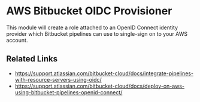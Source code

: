 # AWS Bitbucket OIDC Provisioner

This module will create a role attached to an OpenID Connect identity provider
which Bitbucket pipelines can use to single-sign on to your AWS account.

## Related Links
 - https://support.atlassian.com/bitbucket-cloud/docs/integrate-pipelines-with-resource-servers-using-oidc/
 - https://support.atlassian.com/bitbucket-cloud/docs/deploy-on-aws-using-bitbucket-pipelines-openid-connect/
